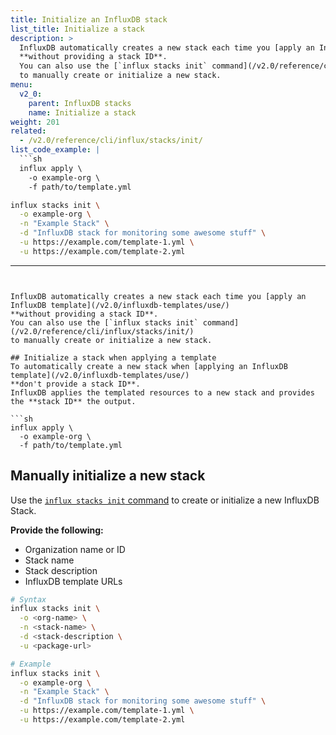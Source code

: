 ```yaml
---
title: Initialize an InfluxDB stack
list_title: Initialize a stack
description: >
  InfluxDB automatically creates a new stack each time you [apply an InfluxDB template](/v2.0/influxdb-templates/use/)
  **without providing a stack ID**.
  You can also use the [`influx stacks init` command](/v2.0/reference/cli/influx/stacks/init/)
  to manually create or initialize a new stack.
menu:
  v2_0:
    parent: InfluxDB stacks
    name: Initialize a stack
weight: 201
related:
  - /v2.0/reference/cli/influx/stacks/init/
list_code_example: |
  ```sh
  influx apply \
    -o example-org \
    -f path/to/template.yml
  ```
  ```sh
  influx stacks init \
    -o example-org \
    -n "Example Stack" \
    -d "InfluxDB stack for monitoring some awesome stuff" \
    -u https://example.com/template-1.yml \
    -u https://example.com/template-2.yml
  ```
---
```


InfluxDB automatically creates a new stack each time you [apply an InfluxDB template](/v2.0/influxdb-templates/use/)
**without providing a stack ID**.
You can also use the [`influx stacks init` command](/v2.0/reference/cli/influx/stacks/init/)
to manually create or initialize a new stack.

## Initialize a stack when applying a template
To automatically create a new stack when [applying an InfluxDB template](/v2.0/influxdb-templates/use/)
**don't provide a stack ID**.
InfluxDB applies the templated resources to a new stack and provides the **stack ID** the output.

```sh
influx apply \
  -o example-org \
  -f path/to/template.yml
```

## Manually initialize a new stack
Use the [`influx stacks init` command](/v2.0/reference/cli/influx/stacks/init/)
to create or initialize a new InfluxDB Stack.

**Provide the following:**

- Organization name or ID
- Stack name
- Stack description
- InfluxDB template URLs

<!-- -->
```sh
# Syntax
influx stacks init \
  -o <org-name> \
  -n <stack-name> \
  -d <stack-description \
  -u <package-url>

# Example
influx stacks init \
  -o example-org \
  -n "Example Stack" \
  -d "InfluxDB stack for monitoring some awesome stuff" \
  -u https://example.com/template-1.yml \
  -u https://example.com/template-2.yml
```

